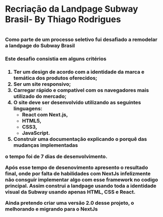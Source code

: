<h1>Recriação da Landpage Subway Brasil- By Thiago Rodrigues<h1>

<h3>Como parte de um processo seletivo fui desafiado a remodelar a landpage do Subway Brasil<h3>
<h3>Este desafio consistia em alguns critérios<h3>

1. Ter um design de acordo com a identidade da marca e temática dos produtos oferecidos; 
2. Ser um site responsivo;
3. Carregar rápido e compatível com os navegadores mais utilizado do mercado;
4. O site deve ser desenvolvido utilizando as seguintes linguagens: 
   * React com Next.js, 
   * HTML5, 
   * CSS3,
   * JavaScript.
5. Construir uma documentação explicando o porquê das mudanças implementadas

o tempo foi de 7 dias de desenvolvimento. 

Após esse tempo de desenovimento apresento o resultado final, onde por falta de habilidades com NextJs infelizmente não consguir implementar algo com esse framework no codigo principal. Assim construi a landpage usando toda a identidade visual da Subway usando apenas HTML, CSS e React.

Ainda pretendo criar uma versão 2.0 desse projeto, o melhorando e migrando para o NextJs
